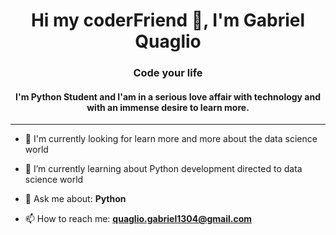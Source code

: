 <h1 align="center">Hi my coderFriend 👋, I'm Gabriel Quaglio</h1>
<h3 align="center">Code your life</h3>

<h4 align="center">
  I'm Python Student and I'am in a serious love affair with technology and with an immense desire to learn more.
</h4

<br>
<hr>


- 🔭 I'm currently looking for learn more and more about the data science world 
- 🌱 I’m currently learning about Python development directed to data science world

- 💬 Ask me about: **Python**
- 📫 How to reach me: **quaglio.gabriel1304@gmail.com**

